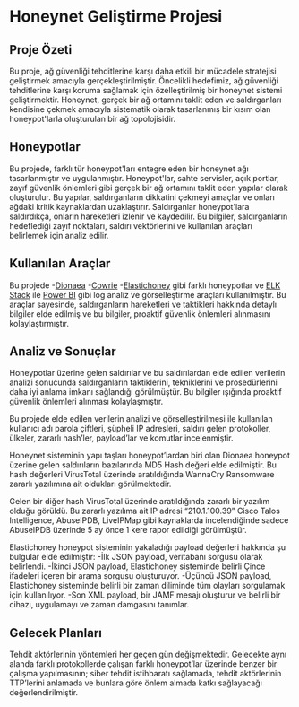 # Honeynet Geliştirme Projesi

## Proje Özeti

Bu proje, ağ güvenliği tehditlerine karşı daha etkili bir mücadele stratejisi geliştirmek amacıyla gerçekleştirilmiştir. Öncelikli hedefimiz, ağ güvenliği tehditlerine karşı koruma sağlamak için özelleştirilmiş bir honeynet sistemi geliştirmektir. Honeynet, gerçek bir ağ ortamını taklit eden ve saldırganları kendisine çekmek amacıyla sistematik olarak tasarlanmış bir kısım olan honeypot'larla oluşturulan bir ağ topolojisidir.

## Honeypotlar

Bu projede, farklı tür honeypot'ları entegre eden bir honeynet ağı tasarlanmıştır ve uygulanmıştır. Honeypot'lar, sahte servisler, açık portlar, zayıf güvenlik önlemleri gibi gerçek bir ağ ortamını taklit eden yapılar olarak oluşturulur. Bu yapılar, saldırganların dikkatini çekmeyi amaçlar ve onları ağdaki kritik kaynaklardan uzaklaştırır. Saldırganlar honeypot'lara saldırdıkça, onların hareketleri izlenir ve kaydedilir. Bu bilgiler, saldırganların hedeflediği zayıf noktaları, saldırı vektörlerini ve kullanılan araçları belirlemek için analiz edilir.

## Kullanılan Araçlar

Bu projede
-[Dionaea](https://dionaea.readthedocs.io/en/latest/index.html)
-[Cowrie](https://github.com/cowrie/cowrie)
-[Elastichoney](https://github.com/jordan-wright/elastichoney) 
gibi farklı honeypotlar ve [ELK Stack](https://www.elastic.co/elastic-stack?ultron=B-Stack-Trials-EMEA-S-PHS&gambit=Stack-ELK&blade=adwords-s&hulk=paid&Device=c&thor=elk%20stack) ile [Power BI](https://powerbi.microsoft.com/tr-tr/) gibi log analiz ve görselleştirme araçları kullanılmıştır. Bu araçlar sayesinde, saldırganların hareketleri ve taktikleri hakkında detaylı bilgiler elde edilmiş ve bu bilgiler, proaktif güvenlik önlemleri alınmasını kolaylaştırmıştır.

## Analiz ve Sonuçlar

Honeypotlar üzerine gelen saldırılar ve bu saldırılardan elde edilen verilerin analizi sonucunda saldırganların taktiklerini, tekniklerini ve prosedürlerini daha iyi anlama imkanı sağlandığı görülmüştür. Bu bilgiler ışığında proaktif güvenlik önlemleri alınması kolaylaşmıştır.

Bu projede elde edilen verilerin analizi ve görselleştirilmesi ile kullanılan kullanıcı adı parola çiftleri, şüpheli IP adresleri, saldırı gelen protokoller, ülkeler, zararlı hash’ler, payload’lar ve komutlar incelenmiştir.

Honeynet sisteminin yapı taşları honeypot’lardan biri olan Dionaea honeypot üzerine gelen saldırıların bazılarında MD5 Hash değeri elde edilmiştir. Bu hash değerleri VirusTotal üzerinde aratıldığında WannaCry Ransomware zararlı yazılımına ait oldukları görülmektedir.

Gelen bir diğer hash VirusTotal üzerinde aratıldığında zararlı bir yazılım olduğu görüldü. Bu zararlı yazılıma ait IP adresi “210.1.100.39” Cisco Talos Intelligence, AbuseIPDB, LiveIPMap gibi kaynaklarda incelendiğinde sadece AbuseIPDB üzerinde 5 ay önce 1 kere rapor edildiği görülmüştür.

Elastichoney honeypot sisteminin yakaladığı payload değerleri hakkında şu bulgular elde edilmiştir:
-İlk JSON payload, veritabanı sorgusu olarak belirlendi.
-İkinci JSON payload, Elastichoney sisteminde belirli Çince ifadeleri içeren bir arama sorgusu oluşturuyor.
-Üçüncü JSON payload, Elastichoney sisteminde belirli bir zaman diliminde tüm olayları sorgulamak için kullanılıyor.
-Son XML payload, bir JAMF mesajı oluşturur ve belirli bir cihazı, uygulamayı ve zaman damgasını tanımlar.

## Gelecek Planları

Tehdit aktörlerinin yöntemleri her geçen gün değişmektedir. Gelecekte aynı alanda farklı protokollerde çalışan farklı honeypot’lar üzerinde benzer bir çalışma yapılmasının; siber tehdit istihbaratı sağlamada, tehdit aktörlerinin TTP’lerini anlamada ve bunlara göre önlem almada katkı sağlayacağı değerlendirilmiştir.


